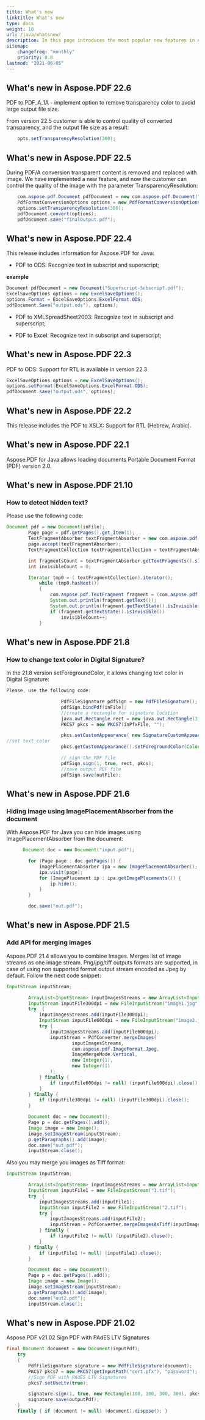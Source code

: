 ```yaml
---
title: What's new 
linktitle: What's new
type: docs
weight: 10
url: /java/whatsnew/
description: In this page introduces the most popular new features in Aspose.PDF for Java that have been introduced in recent releases.
sitemap:
    changefreq: "monthly"
    priority: 0.8
lastmod: "2021-06-05"
---
```


## What's new in Aspose.PDF 22.6

PDF to PDF_A_1A - implement option to remove transparency color to avoid large output file size.

From version 22.5 customer is able to control quality of converted transparency, and the output file size as a result:

```java
    opts.setTransparencyResolution(300);
```

## What's new in Aspose.PDF 22.5

During PDF/A conversion transparent content is removed and replaced with image.
We have implemented a new feature, and now the customer can control the quality of the image with the parameter TransparencyResolution:

```java
    com.aspose.pdf.Document pdfDocument = new com.aspose.pdf.Document("input.pdf");
    PdfFormatConversionOptions options = new PdfFormatConversionOptions("log.xml", PdfFormat.PDF_A_1A, ConvertErrorAction.Delete);
    options.setTransparencyResolution(300);
    pdfDocument.convert(options);
    pdfDocument.save("finalOutput.pdf");
```        

## What's new in Aspose.PDF 22.4

This release includes information for Aspose.PDF for Java:

- PDF to ODS: Recognize text in subscript and superscript;

**example**

```cs
Document pdfDocument = new Document("Superscript-Subscript.pdf");
ExcelSaveOptions options = new ExcelSaveOptions();
options.Format = ExcelSaveOptions.ExcelFormat.ODS;
pdfDocument.Save("output.ods"), options);
```

- PDF to XMLSpreadSheet2003: Recognize text in subscript and superscript;

- PDF to Excel: Recognize text in subscript and superscript;

## What's new in Aspose.PDF 22.3

PDF to ODS: Support for RTL is available in version 22.3

```csharp
ExcelSaveOptions options = new ExcelSaveOptions();
options.setFormat(ExcelSaveOptions.ExcelFormat.ODS);
pdfDocument.save("output.ods", options);
```

## What's new in Aspose.PDF 22.2

This release includes the PDF to XSLX: Support for RTL (Hebrew, Arabic).

## What's new in Aspose.PDF 22.1

Aspose.PDF for Java allows loading documents Portable Document Format (PDF) version 2.0.

## What's new in Aspose.PDF 21.10

### How to detect hidden text?

Please use the following code:

```java
Document pdf = new Document(inFile);
        Page page = pdf.getPages().get_Item(1);
        TextFragmentAbsorber textFragmentAbsorber = new com.aspose.pdf.TextFragmentAbsorber();
        page.accept(textFragmentAbsorber);
        TextFragmentCollection textFragmentCollection = textFragmentAbsorber.getTextFragments();

        int fragmentsCount = textFragmentAbsorber.getTextFragments().size();
        int invisibleCount = 0;

        Iterator tmp0 = ( textFragmentCollection).iterator();
            while (tmp0.hasNext())
            {
                com.aspose.pdf.TextFragment fragment = (com.aspose.pdf.TextFragment)tmp0.next();
                System.out.println(fragment.getText());
                System.out.println(fragment.getTextState().isInvisible());
                if (fragment.getTextState().isInvisible())
                    invisibleCount++;
            }
```

## What's new in Aspose.PDF 21.8

### How to change text color in Digital Signature?

In the 21.8 version  setForegroundColor, it allows changing text color in Digital Signature:

```java
Please, use the following code:

                    PdfFileSignature pdfSign = new PdfFileSignature();                
                    pdfSign.bindPdf(inFile);
                    //create a rectangle for signature location
                    java.awt.Rectangle rect = new java.awt.Rectangle(310, 45, 200, 50);
                    PKCS7 pkcs = new PKCS7(inPfxFile, "");

                    pkcs.setCustomAppearance( new SignatureCustomAppearance());
//set text color
                    pkcs.getCustomAppearance().setForegroundColor(Color.getGreen());

                    // sign the PDF file
                    pdfSign.sign(1, true, rect, pkcs);
                    //save output PDF file
                    pdfSign.save(outFile);
```

## What's new in Aspose.PDF 21.6

### Hiding image using ImagePlacementAbsorber from the document

With Aspose.PDF for Java you can hide images using ImagePlacementAbsorber from the document:

```java
      Document doc = new Document("input.pdf");

        for (Page page : doc.getPages()) {
            ImagePlacementAbsorber ipa = new ImagePlacementAbsorber();
            ipa.visit(page);
            for (ImagePlacement ip : ipa.getImagePlacements()) {
                ip.hide();
            }
        }

        doc.save("out.pdf");
```

## What's new in Aspose.PDF 21.5

### Add API for merging images

Aspose.PDF 21.4 allows you to combine Images. Merges list of image streams as one image stream. Png/jpg/tiff outputs formats are supported, in case of using non supported format output stream encoded as Jpeg by default.
Follow the next code snippet:

```java
InputStream inputStream;

        ArrayList<InputStream> inputImagesStreams = new ArrayList<InputStream>();
        InputStream inputFile300dpi = new FileInputStream("image1.jpg");
        try  {
            inputImagesStreams.add(inputFile300dpi);
            InputStream inputFile600dpi = new FileInputStream("image2.jpg");
            try {
                inputImagesStreams.add(inputFile600dpi);
                inputStream = PdfConverter.mergeImages(
                        inputImagesStreams,
                        com.aspose.pdf.ImageFormat.Jpeg,
                        ImageMergeMode.Vertical,
                        new Integer(1),
                        new Integer(1)
                );
            } finally {
                if (inputFile600dpi != null) (inputFile600dpi).close();
            }
        } finally {
            if (inputFile300dpi != null) (inputFile300dpi).close();
        }

        Document doc = new Document();
        Page p = doc.getPages().add();
        Image image = new Image();
        image.setImageStream(inputStream);
        p.getParagraphs().add(image);
        doc.save("out.pdf");
        inputStream.close();
```

Also you may merge you images as Tiff format:

```java
InputStream inputStream;

        ArrayList<InputStream> inputImagesStreams = new ArrayList<InputStream>();
        InputStream inputFile1 = new FileInputStream("1.tif");
        try  {
            inputImagesStreams.add(inputFile1);
            InputStream inputFile2 = new FileInputStream("2.tif");
            try {
                inputImagesStreams.add(inputFile2);
                inputStream = PdfConverter.mergeImagesAsTiff(inputImagesStreams);
            } finally {
                if (inputFile2 != null) (inputFile2).close();
            }
        } finally {
            if (inputFile1 != null) (inputFile1).close();
        }

        Document doc = new Document();
        Page p = doc.getPages().add();
        Image image = new Image();
        image.setImageStream(inputStream);
        p.getParagraphs().add(image);
        doc.save("out2.pdf");
        inputStream.close();
```

## What's new in Aspose.PDF 21.02

Aspose.PDF v21.02 Sign PDF with PAdES LTV Signatures

```java
final Document document = new Document(inputPdf);
    try 
    {
        PdfFileSignature signature = new PdfFileSignature(document);
        PKCS7 pkcs7 = new PKCS7(getInputPath("cert.pfx"), "password");
        //Sign PDF with PAdES LTV Signatures
        pkcs7.setUseLtv(true);

        signature.sign(1, true, new Rectangle(100, 100, 300, 300), pkcs7);
        signature.save(outputPdf);
    }
    finally { if (document != null) (document).dispose(); }
```